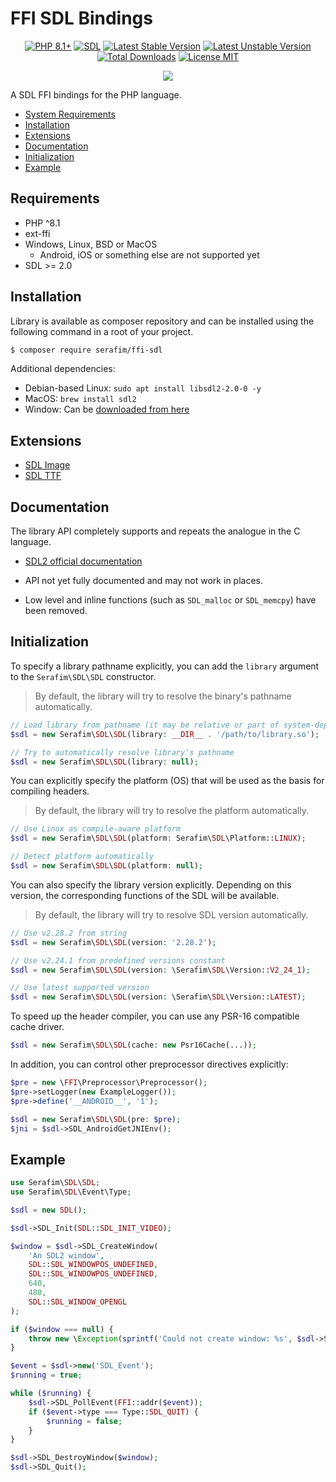 # FFI SDL Bindings

<p align="center">
    <a href="https://packagist.org/packages/serafim/ffi-sdl"><img src="https://poser.pugx.org/serafim/ffi-sdl/require/php?style=for-the-badge" alt="PHP 8.1+"></a>
    <a href="https://github.com/libsdl-org/SDL"><img src="https://img.shields.io/badge/SDL-2.28.2-004953.svg?style=flat-square" alt="SDL"></a>
    <a href="https://packagist.org/packages/serafim/ffi-sdl"><img src="https://poser.pugx.org/serafim/ffi-sdl/version?style=for-the-badge" alt="Latest Stable Version"></a>
    <a href="https://packagist.org/packages/serafim/ffi-sdl"><img src="https://poser.pugx.org/serafim/ffi-sdl/v/unstable?style=for-the-badge" alt="Latest Unstable Version"></a>
    <a href="https://packagist.org/packages/serafim/ffi-sdl"><img src="https://poser.pugx.org/serafim/ffi-sdl/downloads?style=for-the-badge" alt="Total Downloads"></a>
    <a href="https://raw.githubusercontent.com/php-serafim/ffi-sdl/master/LICENSE.md"><img src="https://poser.pugx.org/serafim/ffi-sdl/license?style=for-the-badge" alt="License MIT"></a>
</p>
<p align="center">
    <a href="https://github.com/php-serafim/ffi-sdl/actions"><img src="https://github.com/php-serafim/ffi-sdl/workflows/build/badge.svg"></a>
</p>

A SDL FFI bindings for the PHP language.

- [System Requirements](#requirements)
- [Installation](#installation)
- [Extensions](#extensions)
- [Documentation](#documentation)
- [Initialization](#initialization)
- [Example](#example)

## Requirements

- PHP ^8.1
- ext-ffi
- Windows, Linux, BSD or MacOS 
    - Android, iOS or something else are not supported yet
- SDL >= 2.0

## Installation

Library is available as composer repository and can be 
installed using the following command in a root of your project.

```bash
$ composer require serafim/ffi-sdl
```

Additional dependencies:
  - Debian-based Linux: `sudo apt install libsdl2-2.0-0 -y`
  - MacOS: `brew install sdl2`
  - Window: Can be [downloaded from here](https://github.com/libsdl-org/SDL/releases)

## Extensions

- [SDL Image](https://github.com/SerafimArts/ffi-sdl-image)
- [SDL TTF](https://github.com/SerafimArts/ffi-sdl-ttf)

## Documentation

The library API completely supports and repeats the analogue in the C language.

- [SDL2 official documentation](https://wiki.libsdl.org/FrontPage)

- API not yet fully documented and may not work in places.
- Low level and inline functions (such as `SDL_malloc` or `SDL_memcpy`) have
  been removed.

## Initialization

To specify a library pathname explicitly, you can add the `library` argument to
the `Serafim\SDL\SDL` constructor.

> By default, the library will try to resolve the binary's pathname automatically.

```php
// Load library from pathname (it may be relative or part of system-dependent path)
$sdl = new Serafim\SDL\SDL(library: __DIR__ . '/path/to/library.so');

// Try to automatically resolve library's pathname
$sdl = new Serafim\SDL\SDL(library: null);
```

You can explicitly specify the platform (OS) that will be used as the basis
for compiling headers. 

> By default, the library will try to resolve the platform automatically.

```php
// Use Linux as compile-aware platform
$sdl = new Serafim\SDL\SDL(platform: Serafim\SDL\Platform::LINUX);

// Detect platform automatically
$sdl = new Serafim\SDL\SDL(platform: null);
```

You can also specify the library version explicitly. Depending on this version,
the corresponding functions of the SDL will be available.

> By default, the library will try to resolve SDL version automatically.

```php
// Use v2.28.2 from string
$sdl = new Serafim\SDL\SDL(version: '2.28.2');

// Use v2.24.1 from predefined versions constant
$sdl = new Serafim\SDL\SDL(version: \Serafim\SDL\Version::V2_24_1);

// Use latest supported version
$sdl = new Serafim\SDL\SDL(version: \Serafim\SDL\Version::LATEST);
```

To speed up the header compiler, you can use any PSR-16 compatible cache driver.

```php
$sdl = new Serafim\SDL\SDL(cache: new Psr16Cache(...));
```

In addition, you can control other preprocessor directives explicitly:

```php
$pre = new \FFI\Preprocessor\Preprocessor();
$pre->setLogger(new ExampleLogger());
$pre->define('__ANDROID__', '1');

$sdl = new Serafim\SDL\SDL(pre: $pre);
$jni = $sdl->SDL_AndroidGetJNIEnv();
```

## Example

```php
use Serafim\SDL\SDL;
use Serafim\SDL\Event\Type;

$sdl = new SDL();

$sdl->SDL_Init(SDL::SDL_INIT_VIDEO);

$window = $sdl->SDL_CreateWindow(
    'An SDL2 window',
    SDL::SDL_WINDOWPOS_UNDEFINED,
    SDL::SDL_WINDOWPOS_UNDEFINED,
    640,
    480,
    SDL::SDL_WINDOW_OPENGL
);

if ($window === null) {
    throw new \Exception(sprintf('Could not create window: %s', $sdl->SDL_GetError()));
}

$event = $sdl->new('SDL_Event');
$running = true;

while ($running) {
    $sdl->SDL_PollEvent(FFI::addr($event));
    if ($event->type === Type::SDL_QUIT) {
        $running = false;
    }
}

$sdl->SDL_DestroyWindow($window);
$sdl->SDL_Quit();
```
